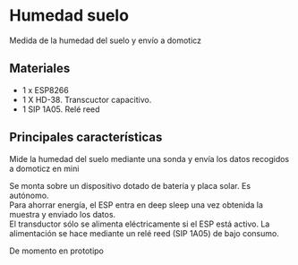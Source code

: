 # Humedad suelo
Medida de la humedad del suelo y envío a domoticz  

## Materiales
- 1 x ESP8266
- 1 X HD-38. Transcuctor capacitivo.
- 1 SIP 1A05. Relé reed

## Principales características
Mide la humedad del suelo mediante una sonda y envía los datos recogidos a domoticz en mini

Se monta sobre un dispositivo dotado de batería y placa solar. Es autónomo.  
Para ahorrar energía, el ESP entra en deep sleep una vez obtenida la muestra y enviado los datos.  
El transductor sólo se alimenta eléctricamente si el ESP está activo. La alimentación se hace mediante un relé reed (SIP 1A05) de bajo consumo.

De momento en prototipo
